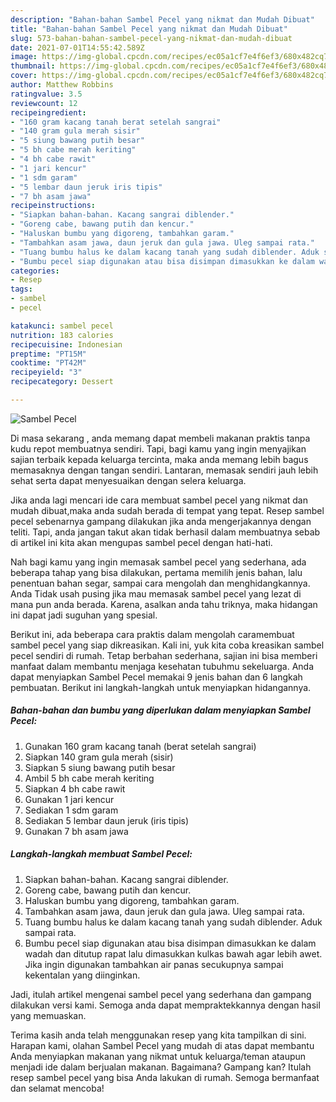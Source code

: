 ```yaml
---
description: "Bahan-bahan Sambel Pecel yang nikmat dan Mudah Dibuat"
title: "Bahan-bahan Sambel Pecel yang nikmat dan Mudah Dibuat"
slug: 573-bahan-bahan-sambel-pecel-yang-nikmat-dan-mudah-dibuat
date: 2021-07-01T14:55:42.589Z
image: https://img-global.cpcdn.com/recipes/ec05a1cf7e4f6ef3/680x482cq70/sambel-pecel-foto-resep-utama.jpg
thumbnail: https://img-global.cpcdn.com/recipes/ec05a1cf7e4f6ef3/680x482cq70/sambel-pecel-foto-resep-utama.jpg
cover: https://img-global.cpcdn.com/recipes/ec05a1cf7e4f6ef3/680x482cq70/sambel-pecel-foto-resep-utama.jpg
author: Matthew Robbins
ratingvalue: 3.5
reviewcount: 12
recipeingredient:
- "160 gram kacang tanah berat setelah sangrai"
- "140 gram gula merah sisir"
- "5 siung bawang putih besar"
- "5 bh cabe merah keriting"
- "4 bh cabe rawit"
- "1 jari kencur"
- "1 sdm garam"
- "5 lembar daun jeruk iris tipis"
- "7 bh asam jawa"
recipeinstructions:
- "Siapkan bahan-bahan. Kacang sangrai diblender."
- "Goreng cabe, bawang putih dan kencur."
- "Haluskan bumbu yang digoreng, tambahkan garam."
- "Tambahkan asam jawa, daun jeruk dan gula jawa. Uleg sampai rata."
- "Tuang bumbu halus ke dalam kacang tanah yang sudah diblender. Aduk sampai rata."
- "Bumbu pecel siap digunakan atau bisa disimpan dimasukkan ke dalam wadah dan ditutup rapat lalu dimasukkan kulkas bawah agar lebih awet. Jika ingin digunakan tambahkan air panas secukupnya sampai kekentalan yang diinginkan."
categories:
- Resep
tags:
- sambel
- pecel

katakunci: sambel pecel 
nutrition: 183 calories
recipecuisine: Indonesian
preptime: "PT15M"
cooktime: "PT42M"
recipeyield: "3"
recipecategory: Dessert

---
```



![Sambel Pecel](https://img-global.cpcdn.com/recipes/ec05a1cf7e4f6ef3/680x482cq70/sambel-pecel-foto-resep-utama.jpg)

Di masa  sekarang , anda memang dapat membeli makanan praktis tanpa kudu repot membuatnya sendiri. Tapi, bagi kamu yang ingin menyajikan sajian terbaik kepada keluarga tercinta, maka anda memang lebih bagus memasaknya dengan tangan sendiri. Lantaran, memasak sendiri jauh lebih sehat serta dapat menyesuaikan dengan selera keluarga.

Jika anda lagi mencari ide cara membuat sambel pecel yang nikmat dan mudah dibuat,maka anda sudah berada di tempat yang tepat. Resep sambel pecel  sebenarnya gampang dilakukan jika anda mengerjakannya dengan teliti. Tapi, anda jangan takut akan tidak berhasil dalam membuatnya 
sebab di artikel ini kita akan mengupas sambel pecel dengan hati-hati.  



Nah bagi kamu yang ingin memasak sambel pecel yang sederhana, ada beberapa tahap yang bisa dilakukan, pertama memilih jenis bahan, lalu penentuan bahan segar, sampai cara mengolah dan menghidangkannya. Anda Tidak usah pusing jika mau memasak sambel pecel yang lezat di mana pun anda berada. Karena, asalkan anda  tahu triknya, maka hidangan ini dapat jadi suguhan yang spesial.

Berikut ini, ada beberapa cara praktis  dalam mengolah caramembuat sambel pecel yang siap dikreasikan. Kali ini, yuk kita coba kreasikan sambel pecel sendiri di rumah. Tetap berbahan sederhana, sajian ini bisa memberi manfaat dalam membantu menjaga kesehatan tubuhmu sekeluarga. Anda dapat menyiapkan Sambel Pecel memakai 9 jenis bahan dan 6 langkah pembuatan. Berikut ini langkah-langkah untuk menyiapkan hidangannya.

<!--inarticleads1-->

##### Bahan-bahan dan bumbu yang diperlukan dalam menyiapkan Sambel Pecel:

1. Gunakan 160 gram kacang tanah (berat setelah sangrai)
1. Siapkan 140 gram gula merah (sisir)
1. Siapkan 5 siung bawang putih besar
1. Ambil 5 bh cabe merah keriting
1. Siapkan 4 bh cabe rawit
1. Gunakan 1 jari kencur
1. Sediakan 1 sdm garam
1. Sediakan 5 lembar daun jeruk (iris tipis)
1. Gunakan 7 bh asam jawa




<!--inarticleads2-->

##### Langkah-langkah membuat Sambel Pecel:

1. Siapkan bahan-bahan. Kacang sangrai diblender.
1. Goreng cabe, bawang putih dan kencur.
1. Haluskan bumbu yang digoreng, tambahkan garam.
1. Tambahkan asam jawa, daun jeruk dan gula jawa. Uleg sampai rata.
1. Tuang bumbu halus ke dalam kacang tanah yang sudah diblender. Aduk sampai rata.
1. Bumbu pecel siap digunakan atau bisa disimpan dimasukkan ke dalam wadah dan ditutup rapat lalu dimasukkan kulkas bawah agar lebih awet. Jika ingin digunakan tambahkan air panas secukupnya sampai kekentalan yang diinginkan.




Jadi, itulah artikel mengenai  sambel pecel  yang sederhana dan gampang dilakukan versi kami. Semoga anda dapat mempraktekkannya dengan hasil yang memuaskan. 

Terima kasih anda telah menggunakan resep yang kita tampilkan di sini. Harapan kami, olahan  Sambel Pecel yang mudah di atas dapat membantu Anda menyiapkan makanan yang nikmat untuk keluarga/teman ataupun menjadi ide dalam berjualan makanan. Bagaimana? Gampang kan? Itulah resep sambel pecel yang bisa Anda lakukan di rumah. Semoga bermanfaat dan selamat mencoba!

